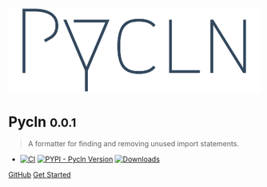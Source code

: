 <!-- background image -->

![logo](_media/logo-cover.png ":size=45%")

<!-- Title & body -->

# Pycln <small>0.0.1</small>

> A formatter for finding and removing unused import statements.

- [![CI](https://img.shields.io/github/workflow/status/hadialqattan/pycln/CI/master?color=Green&label=CI&logo=github&style=flat-square)](https://github.com/hadialqattan/pycln/actions?query=workflow%3ACI)
  [![PYPI - Pycln Version](https://img.shields.io/pypi/v/pycln?color=Green&style=flat-square)](https://pypi.org/project/pycln/)
  [![Downloads](https://img.shields.io/pypi/dm/pycln?color=Green&style=flat-square)](https://pypi.org/project/pycln/)

[GitHub](https://github.com/hadialqattan/pycln) [Get Started](#get-started)
